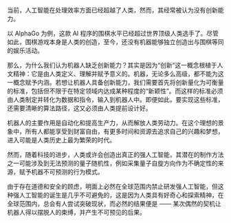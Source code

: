 当前，人工智能在处理效率方面已经超越了人类，然而，其经常被认为没有创新能力。

以 AlphaGo 为例，这款 AI 程序的围棋水平已经超过世界顶级人类选手了。尽管如此，围棋游戏本身是人类的创造，至今，还没有机器能够独立创造出与围棋等同的娱乐活动。

那么，为什么我们认为机器人缺乏创新能力？其实是因为“创新”这一概念根植于人文精神：它是由人类定义、理解并赋予意义的。机器，无论多么高级，都不能为这一概念赋予内涵。若想让机器人具备创新能力，我们需要首先将创新量化为可衡量的标准，包括但不限于在特定领域内达成某种程度的“新颖性”。而这样的标准必须由人类制定并转化为数据和指令，输入到机器人中。即便如此，要实现这些标准，还需要清晰的算法路径，这又必须由人类提前设计好。

机器人的主要作用是自动化和提高生产力，从而解放人类劳动力。在这个理想的景象中，所有人都能享受到财富自由，有更多时间和资源去追求自己的兴趣和梦想，进入可能是人类历史上最为繁荣的时代。

然而，随着科技的进步，人类或许会创造出真正的强人工智能，其潜在的制作方法之一可能涉及到无法预测的量子随机性，例如采集量子自旋方向作为不确定性的来源，赋予机器不可预测的行为模式。

由于存在道德和安全的顾虑，明面上必然在全球范围内禁止研发强人工智能，但这种强人工智能的诞生是几乎不可避免的，这是因为人类具有好奇心和探索精神，在全球范围内，总会有人尝试突破现状，而必然的结果便是 —— 某次偶然的契机让机器人得以摆脱人的束缚，并产生不可预见的后果。

